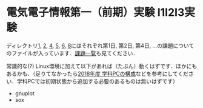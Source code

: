 # 電気電子情報第一（前期）実験 I1I2I3実験

ディレクトリ[1](./1), [2](./2), [4](./4), [5](./5), [6](./6), [8](./8)にはそれぞれ第1日, 第2日, 第4日, …の課題についてのファイルが入っています．[課題一覧](./Tasks.md)も見てください．

常識的な(?) Linux環境に加えて以下があれば（たぶん）動くはずです．ほかにもあるかも．（足りてなかったら[2018年度 学科PCの構成](https://sites.google.com/view/i1i2i3/%E5%AD%A6%E7%A7%91pc/pc%E3%81%AE%E6%A7%8B%E6%88%902018%E5%B9%B4%E5%BA%A6%E3%81%AE%E8%A8%AD%E5%AE%9A)などを参考にしてください．学科PCでは初期状態から追加する必要のあるものは無いはずです）
* gnuplot
* sox
